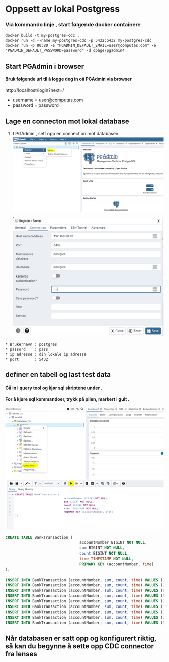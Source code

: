 
# Oppsett av lokal Postgress

### Via kommando linje ,  start følgende docker containere

```
docker build -t my-postgres-cdc .
docker run -d --name my-postgres-cdc -p 5432:5432 my-postgres-cdc
docker run -p 80:80 -e "PGADMIN_DEFAULT_EMAIL=user@computas.com" -e "PGADMIN_DEFAULT_PASSWORD=password" -d dpage/pgadmin4
```

## Start PGAdmin i browser
#### Bruk følgende url til å logge deg in oå PGAdmin via browser
http://localhost/login?next=/
 * username = user@computas.com
 * password = password

## Lage en connecton mot lokal database
 1.  I PGAdmin , sett opp en connection mot databasen.
![](pgadmin1.png).
![](postgress_connection.png)

```
* Brukernavn : postgres
* passord    : pass
* ip adresse : din lokale ip adresse
* port       : 5432
```

## definer en tabell og last test data
#### Gå in i query tool og kjør sql skriptene under .
#### For å kjøre sql kommandoer, trykk på pilen, markert i gult .

![](query_tool.png)
![](query_tool1.png)
``` sql
CREATE TABLE BankTransaction (
                                 accountNumber BIGINT NOT NULL,
                                 sum BIGINT NOT NULL,
                                 count BIGINT NOT NULL,
                                 time TIMESTAMP NOT NULL,
                                 PRIMARY KEY (accountNumber, time)
);

INSERT INTO BankTransaction (accountNumber, sum, count, time) VALUES (1234567890123456, 5000, 1, '2023-01-01 10:15:00');
INSERT INTO BankTransaction (accountNumber, sum, count, time) VALUES (1234567890123456, -1500, 2, '2023-01-02 14:30:00');
INSERT INTO BankTransaction (accountNumber, sum, count, time) VALUES (9876543210987654, 12000, 1, '2023-01-03 09:45:00');
INSERT INTO BankTransaction (accountNumber, sum, count, time) VALUES (9876543210987654, -2000, 2, '2023-01-03 12:00:00');
INSERT INTO BankTransaction (accountNumber, sum, count, time) VALUES (1122334455667788, 25000, 1, '2023-01-04 08:00:00');
INSERT INTO BankTransaction (accountNumber, sum, count, time) VALUES (1122334455667788, -5000, 2, '2023-01-05 15:00:00');
INSERT INTO BankTransaction (accountNumber, sum, count, time) VALUES (3344556677889900, 7000, 1, '2023-01-06 18:20:00');
INSERT INTO BankTransaction (accountNumber, sum, count, time) VALUES (3344556677889900, 3000, 2, '2023-01-07 10:30:00');
INSERT INTO BankTransaction (accountNumber, sum, count, time) VALUES (5566778899001122, 4500, 1, '2023-01-08 11:15:00');

```

## Når databasen er satt opp og konfigurert riktig, så kan du begynne å sette opp CDC connector fra lenses
